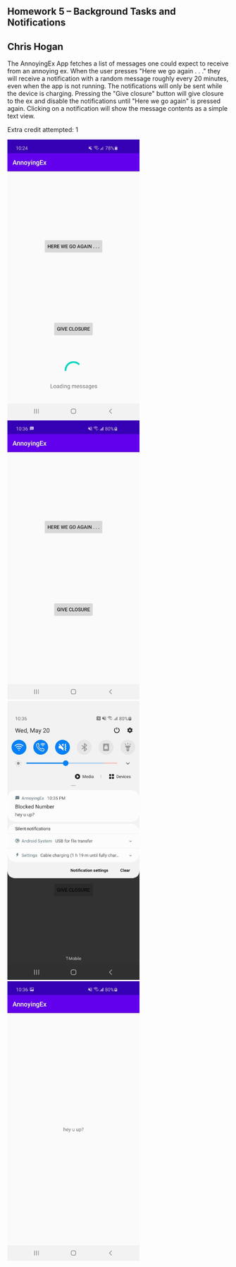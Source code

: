 ## Homework 5 – Background Tasks and Notifications
## Chris Hogan

The AnnoyingEx App fetches a list of messages one could expect to receive from an annoying ex. When the user presses "Here we go again . . ." they will receive a notification with a random message roughly every 20 minutes, even when the app is not running. The notifications will only be sent while the device is charging. Pressing the "Give closure" button will give closure to the ex and disable the notifications until "Here we go again" is pressed again. Clicking on a notification will show the message contents as a simple text view.

Extra credit attempted: 1


<img src="screenshots/fetching.jpg" width="300">
<img src="screenshots/main.jpg" width="300">
<img src="screenshots/notification.jpg" width="300">
<img src="screenshots/message.jpg" width="300">
